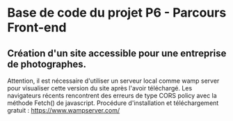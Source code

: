 # Base de code du projet P6 - Parcours Front-end

## Création d'un site accessible pour une entreprise de photographes.

Attention, il est nécessaire d'utiliser un serveur local comme wamp server pour visualiser cette version du site après l'avoir téléchargé. Les navigateurs récents rencontrent des erreurs de type CORS policy avec la méthode Fetch() de javascript. Procédure d'installation et téléchargement gratuit : https://www.wampserver.com/

